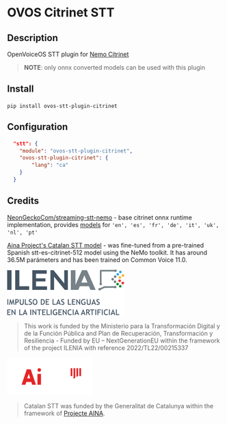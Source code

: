 # OVOS Citrinet STT


## Description

OpenVoiceOS STT plugin for [Nemo Citrinet](https://docs.nvidia.com/nemo-framework/user-guide/latest/nemotoolkit/asr/models.html#citrinet)

> **NOTE**: only onnx converted models can be used with this plugin

## Install

`pip install ovos-stt-plugin-citrinet`

## Configuration

```json
  "stt": {
    "module": "ovos-stt-plugin-citrinet",
    "ovos-stt-plugin-citrinet": {
        "lang": "ca"
    }
  }
```

## Credits

[NeonGeckoCom/streaming-stt-nemo](https://github.com/NeonGeckoCom/streaming-stt-nemo) - base citrinet onnx runtime implementation, provides [models](https://huggingface.co/collections/neongeckocom/neon-stt-663ca3c1a55b063463cb0167) for `'en', 'es', 'fr', 'de', 'it', 'uk', 'nl', 'pt'`

[Aina Project's Catalan STT model](https://huggingface.co/projecte-aina/stt-ca-citrinet-512) - was fine-tuned from a pre-trained Spanish stt-es-citrinet-512 model using the NeMo toolkit. It has around 36.5M parámeters and has been trained on Common Voice 11.0.

![img.png](img.png)
> This work is funded by the Ministerio para la Transformación Digital y de la Función Pública and Plan de Recuperación, Transformación y Resiliencia - Funded by EU – NextGenerationEU within the framework of the project ILENIA with reference 2022/TL22/00215337

![img_1.png](img_1.png)
> Catalan STT was funded by the Generalitat de Catalunya within the framework of [Projecte AINA](https://politiquesdigitals.gencat.cat/ca/economia/catalonia-ai/aina).
